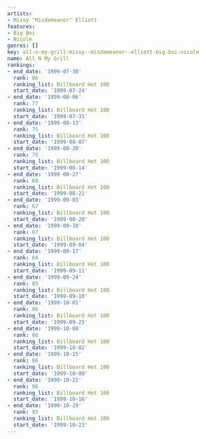 ```yaml
---
artists:
- Missy "Misdemeanor" Elliott
features:
- Big Boi
- Nicole
genres: []
key: all-n-my-grill-missy--misdemeanor--elliott-big-boi-nicole
name: All N My Grill
rankings:
- end_date: '1999-07-30'
  rank: 86
  ranking_list: Billboard Hot 100
  start_date: '1999-07-24'
- end_date: '1999-08-06'
  rank: 77
  ranking_list: Billboard Hot 100
  start_date: '1999-07-31'
- end_date: '1999-08-13'
  rank: 75
  ranking_list: Billboard Hot 100
  start_date: '1999-08-07'
- end_date: '1999-08-20'
  rank: 75
  ranking_list: Billboard Hot 100
  start_date: '1999-08-14'
- end_date: '1999-08-27'
  rank: 68
  ranking_list: Billboard Hot 100
  start_date: '1999-08-21'
- end_date: '1999-09-03'
  rank: 67
  ranking_list: Billboard Hot 100
  start_date: '1999-08-28'
- end_date: '1999-09-10'
  rank: 67
  ranking_list: Billboard Hot 100
  start_date: '1999-09-04'
- end_date: '1999-09-17'
  rank: 64
  ranking_list: Billboard Hot 100
  start_date: '1999-09-11'
- end_date: '1999-09-24'
  rank: 85
  ranking_list: Billboard Hot 100
  start_date: '1999-09-18'
- end_date: '1999-10-01'
  rank: 86
  ranking_list: Billboard Hot 100
  start_date: '1999-09-25'
- end_date: '1999-10-08'
  rank: 80
  ranking_list: Billboard Hot 100
  start_date: '1999-10-02'
- end_date: '1999-10-15'
  rank: 86
  ranking_list: Billboard Hot 100
  start_date: '1999-10-09'
- end_date: '1999-10-22'
  rank: 86
  ranking_list: Billboard Hot 100
  start_date: '1999-10-16'
- end_date: '1999-10-29'
  rank: 93
  ranking_list: Billboard Hot 100
  start_date: '1999-10-23'
---
```


